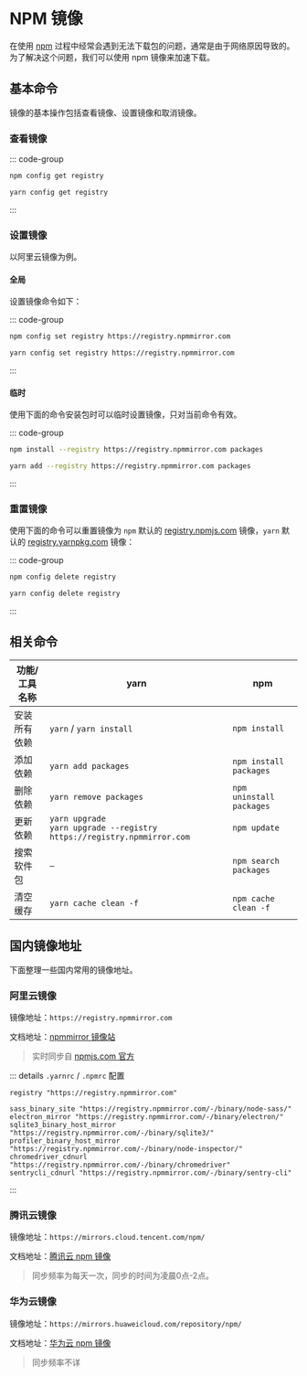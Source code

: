 # NPM 镜像

在使用 [npm](https://www.npmjs.com/) 过程中经常会遇到无法下载包的问题，通常是由于网络原因导致的。为了解决这个问题，我们可以使用 npm 镜像来加速下载。

## 基本命令

镜像的基本操作包括查看镜像、设置镜像和取消镜像。

### 查看镜像

::: code-group
```bash [node]
npm config get registry
```

```bash [yarn]
yarn config get registry
```
:::

### 设置镜像

以阿里云镜像为例。

#### 全局

设置镜像命令如下：

::: code-group
```bash [npm]
npm config set registry https://registry.npmmirror.com
```

```bash [yarn]
yarn config set registry https://registry.npmmirror.com
```
:::


#### 临时

使用下面的命令安装包时可以临时设置镜像，只对当前命令有效。

::: code-group
```bash [npm]
npm install --registry https://registry.npmmirror.com packages
```
```bash [yarn]
yarn add --registry https://registry.npmmirror.com packages
```
:::

### 重置镜像

使用下面的命令可以重置镜像为 `npm` 默认的 [registry.npmjs.com](https://registry.npmjs.org/) 镜像，`yarn` 默认的 [registry.yarnpkg.com](https://registry.yarnpkg.com) 镜像：

::: code-group
```bash [npm]
npm config delete registry
```
```bash [yarn]
yarn config delete registry
```
:::

## 相关命令

| 功能/工具名称 | yarn                                                                         | npm                      |
|---------|------------------------------------------------------------------------------|--------------------------|
| 安装所有依赖  | `yarn` / `yarn install`                                                      | `npm install`            |
| 添加依赖    | `yarn add packages`                                                          | `npm install packages`   |
| 删除依赖    | `yarn remove packages`                                                       | `npm uninstall packages` |
| 更新依赖    | `yarn upgrade`<br />`yarn upgrade --registry https://registry.npmmirror.com` | `npm update`             |
| 搜索软件包   | `—`                                                                          | `npm search packages`    |
| 清空缓存    | `yarn cache clean -f`                                                        | `npm cache clean -f`     |

## 国内镜像地址

下面整理一些国内常用的镜像地址。

### 阿里云镜像

镜像地址：`https://registry.npmmirror.com`

文档地址：[npmmirror 镜像站](https://npmmirror.com/)

> 实时同步自 [npmjs.com 官方](https://www.npmjs.com/)

::: details `.yarnrc` / `.npmrc` 配置
```text 
registry "https://registry.npmmirror.com"

sass_binary_site "https://registry.npmmirror.com/-/binary/node-sass/"
electron_mirror "https://registry.npmmirror.com/-/binary/electron/"
sqlite3_binary_host_mirror "https://registry.npmmirror.com/-/binary/sqlite3/"
profiler_binary_host_mirror "https://registry.npmmirror.com/-/binary/node-inspector/"
chromedriver_cdnurl "https://registry.npmmirror.com/-/binary/chromedriver"
sentrycli_cdnurl "https://registry.npmmirror.com/-/binary/sentry-cli"
```
:::

### 腾讯云镜像

镜像地址：`https://mirrors.cloud.tencent.com/npm/`

文档地址：[腾讯云 npm 镜像](https://mirrors.cloud.tencent.com/help/npm.html)

> 同步频率为每天一次，同步的时间为凌晨0点-2点。

### 华为云镜像

镜像地址：`https://mirrors.huaweicloud.com/repository/npm/`

文档地址：[华为云 npm 镜像](https://mirrors.huaweicloud.com/help/npm.html)

> 同步频率不详
